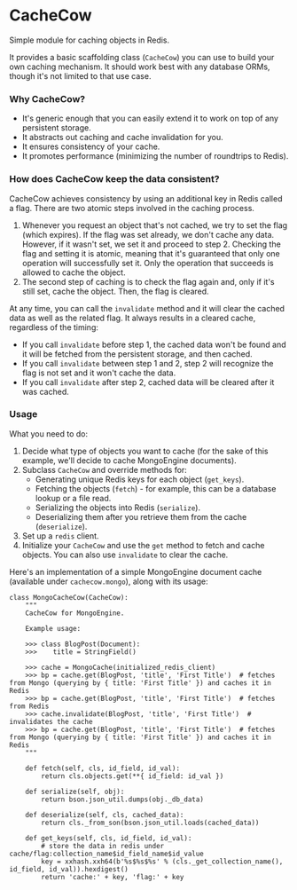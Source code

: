 # CacheCow

Simple module for caching objects in Redis.

It provides a basic scaffolding class (`CacheCow`) you can use to build your own caching mechanism. It should work best with any database ORMs, though it's not limited to that use case.

### Why CacheCow?

* It's generic enough that you can easily extend it to work on top of any persistent storage.
* It abstracts out caching and cache invalidation for you.
* It ensures consistency of your cache.
* It promotes performance (minimizing the number of roundtrips to Redis).

### How does CacheCow keep the data consistent?

CacheCow achieves consistency by using an additional key in Redis called a flag.
There are two atomic steps involved in the caching process.

1. Whenever you request an object that's not cached, we try to set the flag (which
expires). If the flag was set already, we don't cache any data. However, if it
wasn't set, we set it and proceed to step 2. Checking the flag and setting it
is atomic, meaning that it's guaranteed that only one operation will successfully
set it. Only the operation that succeeds is allowed to cache the object.
2. The second step of caching is to check the flag again and, only if it's still set,
cache the object. Then, the flag is cleared.

At any time, you can call the `invalidate` method and it will clear the cached data
as well as the related flag. It always results in a cleared cache, regardless of the timing:
* If you call `invalidate` before step 1, the cached data won't be found and it will be fetched from the persistent storage, and then cached.
* If you call `invalidate` between step 1 and 2, step 2 will recognize the flag is not set and it won't cache the data.
* If you call `invalidate` after step 2, cached data will be cleared after it was cached.

### Usage

What you need to do:

1. Decide what type of objects you want to cache (for the sake of this example, we'll decide to cache MongoEngine documents).
1. Subclass `CacheCow` and override methods for:
    * Generating unique Redis keys for each object (`get_keys`).
    * Fetching the objects (`fetch`) - for example, this can be a database lookup or a file read.
    * Serializing the objects into Redis (`serialize`).
    * Deserializing them after you retrieve them from the cache (`deserialize`).
1. Set up a `redis` client.
1. Initialize your `CacheCow` and use the `get` method to fetch and cache objects. You can also use `invalidate` to clear the cache.

Here's an implementation of a simple MongoEngine document cache (available under `cachecow.mongo`), along with its usage:

```
class MongoCacheCow(CacheCow):
    """
    CacheCow for MongoEngine.

    Example usage:

    >>> class BlogPost(Document):
    >>>    title = StringField()

    >>> cache = MongoCache(initialized_redis_client)
    >>> bp = cache.get(BlogPost, 'title', 'First Title')  # fetches from Mongo (querying by { title: 'First Title' }) and caches it in Redis
    >>> bp = cache.get(BlogPost, 'title', 'First Title')  # fetches from Redis
    >>> cache.invalidate(BlogPost, 'title', 'First Title')  # invalidates the cache
    >>> bp = cache.get(BlogPost, 'title', 'First Title')  # fetches from Mongo (querying by { title: 'First Title' }) and caches it in Redis
    """

    def fetch(self, cls, id_field, id_val):
        return cls.objects.get(**{ id_field: id_val })

    def serialize(self, obj):
        return bson.json_util.dumps(obj._db_data)

    def deserialize(self, cls, cached_data):
        return cls._from_son(bson.json_util.loads(cached_data))

    def get_keys(self, cls, id_field, id_val):
        # store the data in redis under cache/flag:collection_name$id_field_name$id_value
        key = xxhash.xxh64(b'%s$%s$%s' % (cls._get_collection_name(), id_field, id_val)).hexdigest()
        return 'cache:' + key, 'flag:' + key
```

